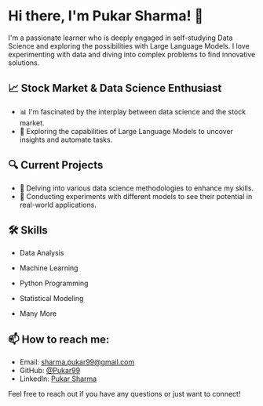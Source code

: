 # Hi there, I'm Pukar Sharma! 👋

I'm a passionate learner who is deeply engaged in self-studying Data Science and exploring the possibilities with Large Language Models. I love experimenting with data and diving into complex problems to find innovative solutions.

## 📈 Stock Market & Data Science Enthusiast
- 📊 I'm fascinated by the interplay between data science and the stock market.
- 🤖 Exploring the capabilities of Large Language Models to uncover insights and automate tasks.

## 🔍 Current Projects
- 🧠 Delving into various data science methodologies to enhance my skills.
- 🚀 Conducting experiments with different models to see their potential in real-world applications.

## 🛠 Skills
- Data Analysis

- Machine Learning

- Python Programming

- Statistical Modeling

- Many More

## 📫 How to reach me:
- Email: [sharma.pukar99@gmail.com](mailto:sharma.pukar99@gmail.com)
- GitHub: [@Pukar99](https://github.com/Pukar99)
- LinkedIn: [Pukar Sharma](https://www.linkedin.com/in/pukar-sharma-99a3b52a1?utm_source=share&utm_campaign=share_via&utm_content=profile&utm_medium=android_app)

Feel free to reach out if you have any questions or just want to connect!

